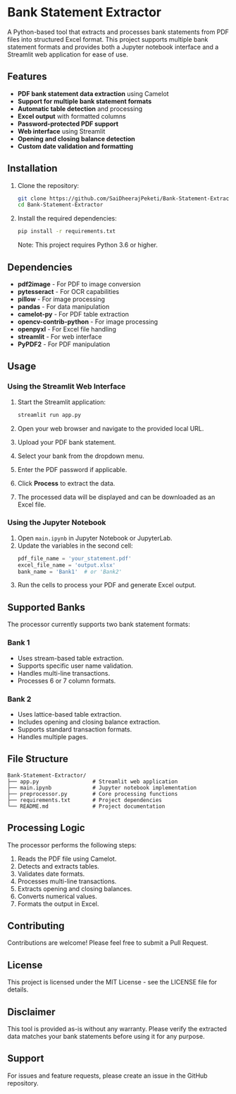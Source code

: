 # Bank Statement Extractor

A Python-based tool that extracts and processes bank statements from PDF files into structured Excel format. This project supports multiple bank statement formats and provides both a Jupyter notebook interface and a Streamlit web application for ease of use.

## Features

- **PDF bank statement data extraction** using Camelot
- **Support for multiple bank statement formats**
- **Automatic table detection** and processing
- **Excel output** with formatted columns
- **Password-protected PDF support**
- **Web interface** using Streamlit
- **Opening and closing balance detection**
- **Custom date validation and formatting**

## Installation

1. Clone the repository:
    ```bash
    git clone https://github.com/SaiDheerajPeketi/Bank-Statement-Extractor
    cd Bank-Statement-Extractor
    ```

2. Install the required dependencies:
    ```bash
    pip install -r requirements.txt
    ```

   Note: This project requires Python 3.6 or higher.

## Dependencies

- **pdf2image** - For PDF to image conversion
- **pytesseract** - For OCR capabilities
- **pillow** - For image processing
- **pandas** - For data manipulation
- **camelot-py** - For PDF table extraction
- **opencv-contrib-python** - For image processing
- **openpyxl** - For Excel file handling
- **streamlit** - For web interface
- **PyPDF2** - For PDF manipulation

## Usage

### Using the Streamlit Web Interface

1. Start the Streamlit application:
    ```bash
    streamlit run app.py
    ```

2. Open your web browser and navigate to the provided local URL.
3. Upload your PDF bank statement.
4. Select your bank from the dropdown menu.
5. Enter the PDF password if applicable.
6. Click **Process** to extract the data.
7. The processed data will be displayed and can be downloaded as an Excel file.

### Using the Jupyter Notebook

1. Open `main.ipynb` in Jupyter Notebook or JupyterLab.
2. Update the variables in the second cell:
    ```python
    pdf_file_name = 'your_statement.pdf'
    excel_file_name = 'output.xlsx'
    bank_name = 'Bank1'  # or 'Bank2'
    ```
3. Run the cells to process your PDF and generate Excel output.

## Supported Banks

The processor currently supports two bank statement formats:

### Bank 1
- Uses stream-based table extraction.
- Supports specific user name validation.
- Handles multi-line transactions.
- Processes 6 or 7 column formats.

### Bank 2
- Uses lattice-based table extraction.
- Includes opening and closing balance extraction.
- Supports standard transaction formats.
- Handles multiple pages.

## File Structure

```
Bank-Statement-Extractor/
├── app.py                 # Streamlit web application
├── main.ipynb             # Jupyter notebook implementation
├── preprocessor.py        # Core processing functions
├── requirements.txt       # Project dependencies
└── README.md              # Project documentation
```

## Processing Logic

The processor performs the following steps:
1. Reads the PDF file using Camelot.
2. Detects and extracts tables.
3. Validates date formats.
4. Processes multi-line transactions.
5. Extracts opening and closing balances.
6. Converts numerical values.
7. Formats the output in Excel.

## Contributing

Contributions are welcome! Please feel free to submit a Pull Request.

## License

This project is licensed under the MIT License - see the LICENSE file for details.

## Disclaimer

This tool is provided as-is without any warranty. Please verify the extracted data matches your bank statements before using it for any purpose.

## Support

For issues and feature requests, please create an issue in the GitHub repository.

